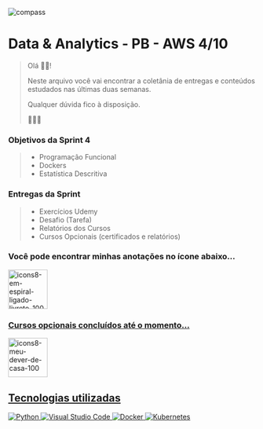 ![compass](https://vetores.org/d/compass-uol.svg)

# Data & Analytics - PB - AWS 4/10

> Olá 👋🏼! 
> 
> Neste arquivo você vai encontrar a coletânia de entregas e conteúdos estudados nas últimas duas semanas.
> 
> Qualquer dúvida fico à disposição. 
> 
> 👩🏻‍💻

### Objetivos da Sprint 4
>
> - Programação Funcional
> - Dockers
> - Estatística Descritiva
>
### Entregas da Sprint
>
> - Exercícios Udemy
> - Desafio (Tarefa)
> - Relatórios dos Cursos
> - Cursos Opcionais (certificados e relatórios)
>

### Você pode encontrar minhas anotações no ícone abaixo...
 <div> 
  <a href="https://github.com/paularcsarruda/Compass/tree/main/Caderno" target="_blank"><img width="80" height="80" src="https://github.com/paularcsarruda/Compass/assets/122739036/c133549e-8dc5-46dd-830e-0679abbaebb5" alt="icons8-em-espiral-ligado-livreto-100"/>
  </div>
   
### Cursos opcionais concluídos até o momento...
 <div> 
  <a href="https://github.com/paularcsarruda/Compass/tree/main/Opcionais" target="_blank"><img width="80" height="80" src="https://github.com/paularcsarruda/Compass/assets/122739036/84babdef-19d1-407b-b21d-07d657c15dc4" alt="icons8-meu-dever-de-casa-100"/>
  </div>

## Tecnologias utilizadas
![Python](https://img.shields.io/badge/python-3670A0?style=for-the-badge&logo=python&logoColor=ffdd54)
![Visual Studio Code](https://img.shields.io/badge/Visual%20Studio%20Code-0078d7.svg?style=for-the-badge&logo=visual-studio-code&logoColor=white)
![Docker](https://img.shields.io/badge/docker-%230db7ed.svg?style=for-the-badge&logo=docker&logoColor=white)
![Kubernetes](https://img.shields.io/badge/kubernetes-%23326ce5.svg?style=for-the-badge&logo=kubernetes&logoColor=white)
